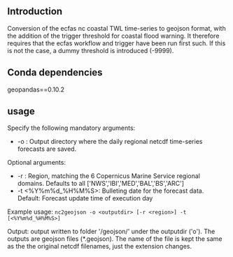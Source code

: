 ## Introduction
Conversion of the ecfas nc coastal TWL time-series to geojson format, with the addition of the trigger threshold for coastal flood warning. It therefore requires that the ecfas workflow and trigger have been run first such. If this is not the case, a dummy threshold is introduced (-9999).

## Conda dependencies
geopandas==0.10.2

## usage
Specify the following mandatory arguments:
- -o <outputdir>: Output directory where the daily regional netcdf time-series forecasts are saved.

Optional arguments:
- -r <region> : Region, matching the 6 Copernicus Marine Service regional domains. Defaults to all ['NWS','IBI','MED','BAL','BS','ARC']
- -t <%Y%m%d_%H%M%S>: Bulleting date for the forecast data. Default: Forecast update time of execution day

Example usage: `nc2geojson -o <outputdir> [-r <region>] -t [<%Y%m%d_%H%M%S>]`

Output: output written to folder '/geojson/' under the outputdir ('o'). The outputs are geojson files (*.geojson). The name of the file is kept the same as the the original netcdf filenames, just the extension changes.
